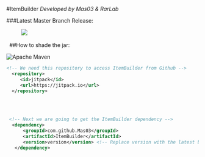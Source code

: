 #ItemBuilder
*Developed by Mas03 & RarLab*

###Latest Master Branch Release:

&nbsp;&nbsp;&nbsp;&nbsp;&nbsp;&nbsp;&nbsp;&nbsp;&nbsp;&nbsp;[![](https://jitpack.io/v/Mas03/ItemBuilder.svg)](https://jitpack.io/#Mas03/ItemBuilder)

&nbsp;
##How to shade the jar:
   
   ![Apache Maven](https://maven.apache.org/images/maven-logo-black-on-white.png)

```xml
<!-- We need this repository to access ItemBuilder from Github -->
  <repository>
     <id>jitpack</id>
     <url>https://jitpack.io</url>
  </repository> 
       
```
&nbsp;
```xml
 <!-- Next we are going to get the ItemBuilder dependency -->
  <dependency>
      <groupId>com.github.Mas03</groupId>
      <artifactId>ItemBuilder</artifactId>
      <version>version</version> <!-- Replace version with the latest branch release you are using.-->
   </dependency>
```  
&nbsp;
